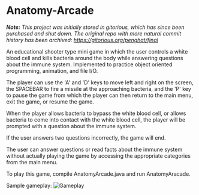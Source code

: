 # Anatomy-Arcade

_**Note:** This project was initially stored in gitorious, which has since been purchased and shut down. The original repo with more natural commit history has been archived: https://gitorious.org/penghat/final_

An educational shooter type mini game in which the user controls a white blood cell and kills bacteria around the body while 
answering questions about the immune system. Implemented to practice object oriented programming, animation, and file I/O.

The player can use the 'A' and 'D' keys to move left and right on the screen, the SPACEBAR to fire a missile at the approaching 
bacteria, and the 'P' key to pause the game from which the player can then return to the main menu, exit the game, or resume the game.

When the player allows bacteria to bypass the white blood cell, or allows bacteria to come into contact with the white blood cell,
the player will be prompted with a question about the immune system.

If the user answers two questions incorrectly, the game will end.

The user can answer questions or read facts about the immune system without actually playing the game by accessing the appropriate
categories from the main menu.

To play this game, compile AnatomyArcade.java and run AnatomyAracade. 

Sample gameplay:
![Gameplay](https://github.com/penghat/Anatomy-Arcade/blob/master/game-play.gif)

